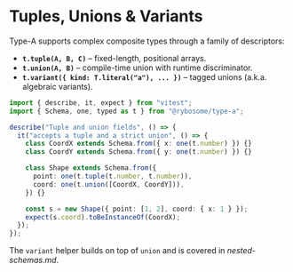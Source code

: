 # Tuples, Unions & Variants

Type-A supports complex composite types through a family of descriptors:

- **`t.tuple(A, B, C)`** – fixed-length, positional arrays.
- **`t.union(A, B)`** – compile-time union with runtime discriminator.
- **`t.variant({ kind: T.literal("a"), ... })`** – tagged unions (a.k.a. algebraic variants).

```ts test
import { describe, it, expect } from "vitest";
import { Schema, one, typed as t } from "@rybosome/type-a";

describe("Tuple and union fields", () => {
  it("accepts a tuple and a strict union", () => {
    class CoordX extends Schema.from({ x: one(t.number) }) {}
    class CoordY extends Schema.from({ y: one(t.number) }) {}

    class Shape extends Schema.from({
      point: one(t.tuple(t.number, t.number)),
      coord: one(t.union([CoordX, CoordY])),
    }) {}

    const s = new Shape({ point: [1, 2], coord: { x: 1 } });
    expect(s.coord).toBeInstanceOf(CoordX);
  });
});
```

The `variant` helper builds on top of `union` and is covered in _nested-schemas.md_.
